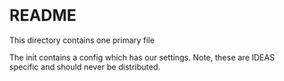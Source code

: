 # README

This directory contains one primary file

The init contains a config which has our settings.
Note, these are IDEAS specific and should never be distributed.
